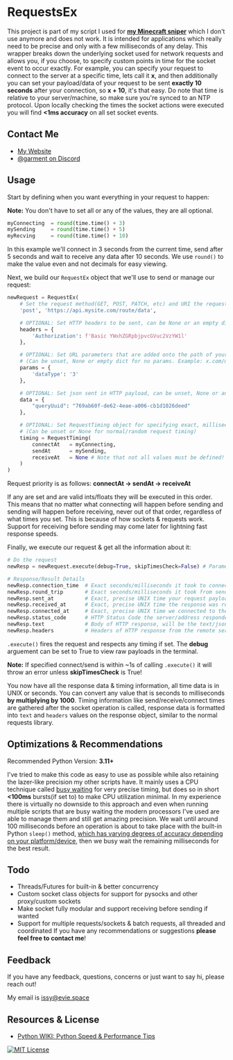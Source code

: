 
# RequestsEx

This project is part of my script I used for [**my Minecraft sniper**](https://evie.space/snipes) which I don't use anymore and does not work. It is intended for applications which really need to be precise and only with a few milliseconds of any delay. This wrapper breaks down the underlying socket used for network requests and allows you, if you choose, to specify custom points in time for the socket event to occur exactly. For example, you can specify your request to connect to the server at a specific time, lets call it **x**, and then additionally you can set your payload/data of your request to be sent **exactly 10 seconds** after your connection, so **x + 10**, it's that easy. Do note that time is relative to your server/machine, so make sure you're synced to an NTP protocol. Upon locally checking the times the socket actions were executed you will find **<1ms accuracy** on all set socket events.




## Contact Me

- [My Website](https://evie.space)
- [@garment on Discord](https://discord.com/users/993964054081191966)


## Usage

Start by defining when you want everything in your request to happen:

**Note:** You don't have to set all or any of the values, they are all optional.

```py
myConnecting  = round(time.time() + 3)
mySending     = round(time.time() + 5)
myRecving     = round(time.time() + 10)
```
In this example we'll connect in 3 seconds from the current time, send after 5 seconds and wait to receive any data after 10 seconds. We use `round()` to make the value even and not decimals for easy viewing.

Next, we build our `RequestEx` object that we'll use to send or manage our request:

```py
newRequest = RequestEx(
    # Set the request method(GET, POST, PATCH, etc) and URI the request will be made to
    'post', 'https://api.mysite.com/route/data',

    # OPTIONAL: Set HTTP headers to be sent, can be None or an empty dict for no added headers
    headers = { 
        'Authorization': f'Basic YWxhZGRpbjpvcGVuc2VzYW1l'
    }, 

    # OPTIONAL: Set URL parameters that are added onto the path of your request
    # (Can be unset, None or empty dict for no params. Example: x.com/myPath?these=are&params=here)
    params = {
        'dataType': '3'
    },

    # OPTIONAL: Set json sent in HTTP payload, can be unset, None or an empty dict for sending no data
    data = { 
        "queryUuid": "769ab60f-de62-4eae-a006-cb1d1026deed"
    },

    # OPTIONAL: Set RequestTiming object for specifying exact, millisecond specific request timing
    # (Can be unset or None for normal/random request timing)
    timing = RequestTiming(
        connectAt   = myConnecting, 
        sendAt      = mySending, 
        receiveAt   = None # Note that not all values must be defined!
    )
)
```
Request priority is as follows: **connectAt -> sendAt -> receiveAt**

If any are set and are valid ints/floats they will be executed in this order. This means that no matter what connecting will happen before sending and sending will happen before receiving, never out of that order, regardless of what times you set. This is because of how sockets & requests work. Support for receiving before sending may come later for lightning fast response speeds.

Finally, we execute our request & get all the information about it:

```py
# Do the request
newResp = newRequest.execute(debug=True, skipTimesCheck=False) # Parameters are optional

# Response/Result Details
newResp.connection_time  # Exact seconds/milliseconds it took to connect to the remote server
newResp.round_trip       # Exact seconds/milliseconds it took from sending to receiving the request
newResp.sent_at          # Exact, precise UNIX time your request payload was sent at
newResp.received_at      # Exact, precise UNIX time the response was received from the remote server
newResp.connected_at     # Exact, precise UNIX time we connected to the remote server
newResp.status_code      # HTTP Status Code the server/address responded with
newResp.text             # Body of HTTP response, will be the text/json of response
newResp.headers          # Headers of HTTP response from the remote server
```
`.execute()` fires the request and respects any timing if set. The **debug** arguement can be set to True to view raw payloads in the terminal.

**Note:** If specified connect/send is within ~1s of calling `.execute()` it will throw an error unless **skipTimesCheck** is True!

You now have all the response data & timing information, all time data is in UNIX or seconds. You can convert any value that is seconds to milliseconds **by multiplying by 1000**. Timing information like send/receive/connect times are gathered after the socket operation is called, response data is formatted into `text` and `headers` values on the response object, similar to the normal requests library.
## Optimizations & Recommendations

Recommended Python Version: **3.11+**

I've tried to make this code as easy to use as possible while also retaining the lazer-like precision my other scripts have. It mainly uses a CPU technique called [busy waiting](https://en.wikipedia.org/wiki/Busy_waiting) for very precise timing, but does so in short **<100ms** bursts(if set to) to make CPU utilization minimal. In my experience there is virtually no downside to this approach and even when running multiple scripts that are busy waiting the modern processors I've used are able to manage them and still get amazing precision. We wait until around 100 milliseconds before an operation is about to take place with the built-in Python `sleep()` method, [which has varying degrees of accuracy depending on your platform/device](https://stackoverflow.com/questions/1133857/how-accurate-is-pythons-time-sleep), then we busy wait the remaining milliseconds for the best result.


## Todo

- Threads/Futures for built-in & better concurrency
- Custom socket class objects for support for pysocks and other proxy/custom sockets
- Make socket fully modular and support receiving before sending if wanted
- Support for multiple requests/sockets & batch requests, all threaded and coordinated
If you have any recommendations or suggestions **please feel free to contact me**!


## Feedback

If you have any feedback, questions, concerns or just want to say hi, please reach out!

My email is issy@evie.space


## Resources & License

 - [Python WIKI: Python Speed & Performance Tips](https://wiki.python.org/moin/PythonSpeed/PerformanceTips)

[![MIT License](https://img.shields.io/badge/License-MIT-green.svg)](https://choosealicense.com/licenses/mit/)
